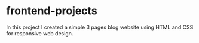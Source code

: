 # frontend-projects


In this project I created a simple 3 pages blog website using HTML and CSS for responsive web design. 
